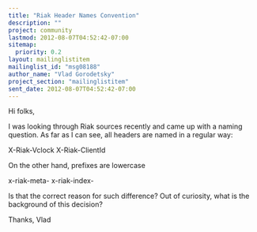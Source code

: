 ```yaml
---
title: "Riak Header Names Convention"
description: ""
project: community
lastmod: 2012-08-07T04:52:42-07:00
sitemap:
  priority: 0.2
layout: mailinglistitem
mailinglist_id: "msg08188"
author_name: "Vlad Gorodetsky"
project_section: "mailinglistitem"
sent_date: 2012-08-07T04:52:42-07:00
---
```



Hi folks,

I was looking through Riak sources recently and came up with a naming question.
As far as I can see, all headers are named in a regular way:

 X-Riak-Vclock
 X-Riak-ClientId

On the other hand, prefixes are lowercase

 x-riak-meta-
 x-riak-index-

Is that the correct reason for such difference? Out of curiosity, what
is the background of this decision?

Thanks,
Vlad

